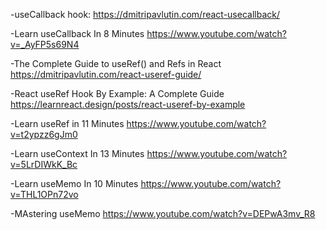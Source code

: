 -useCallback hook:
https://dmitripavlutin.com/react-usecallback/

-Learn useCallback In 8 Minutes
https://www.youtube.com/watch?v=_AyFP5s69N4

-The Complete Guide to useRef() and Refs in React
https://dmitripavlutin.com/react-useref-guide/

-React useRef Hook By Example: A Complete Guide
https://learnreact.design/posts/react-useref-by-example

-Learn useRef in 11 Minutes
https://www.youtube.com/watch?v=t2ypzz6gJm0

-Learn useContext In 13 Minutes
https://www.youtube.com/watch?v=5LrDIWkK_Bc

-Learn useMemo In 10 Minutes
https://www.youtube.com/watch?v=THL1OPn72vo

-MAstering useMemo
https://www.youtube.com/watch?v=DEPwA3mv_R8
